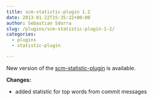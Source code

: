 ```yaml
---
title: scm-statistic-plugin 1.2
date: 2013-01-22T15:35:22+00:00
author: Sebastian Sdorra
slug: /plugins/scm-statistic-plugin-1-2/
categories:
  - plugins
  - statistic-plugin

---
```

New version of the <a title="scm-statistic-plugin" href="https://bitbucket.org/sdorra/scm-statistic-plugin" target="_blank">scm-statistic-plugin</a> is available.

**Changes:**

- <span style="line-height: 13px;">added statistic for top words from commit messages<br /> </span>

